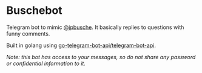 # Buschebot

Telegram bot to mimic [@jpbusche](https://github.com/jpbusche). 
It basically replies to questions with funny comments.

Built in golang using [go-telegram-bot-api/telegram-bot-api](https://github.com/go-telegram-bot-api/telegram-bot-api).

*Note: this bot has access to your messages, 
so do not share any password or confidential information to it.*